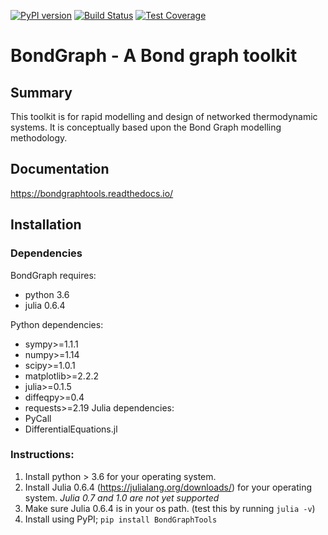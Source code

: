 [![PyPI version](https://badge.fury.io/py/BondGraphTools.svg)](https://badge.fury.io/py/BondGraphTools)
[![Build Status](https://travis-ci.org/BondGraphTools/BondGraphTools.svg?branch=master)](https://travis-ci.org/BondGraphTools/BondGraphTools)
[![Test Coverage](https://api.codeclimate.com/v1/badges/4735c13a87b24d3a1899/test_coverage)](https://codeclimate.com/github/BondGraphTools/BondGraphTools/test_coverage)
# BondGraph - A Bond graph toolkit
## Summary

This toolkit is for rapid modelling and design of networked thermodynamic systems.
It is conceptually based upon the Bond Graph modelling methodology.

## Documentation

https://bondgraphtools.readthedocs.io/

## Installation

### Dependencies

BondGraph requires:
- python 3.6
- julia 0.6.4

Python dependencies:
- sympy>=1.1.1
- numpy>=1.14
- scipy>=1.0.1
- matplotlib>=2.2.2
- julia>=0.1.5
- diffeqpy>=0.4
- requests>=2.19
Julia dependencies:
 - PyCall
 - DifferentialEquations.jl

### Instructions:
1. Install python > 3.6 for your operating system.
2. Install Julia 0.6.4 (https://julialang.org/downloads/) for your operating
 system. _Julia 0.7 and 1.0 are not yet supported_
3. Make sure Julia 0.6.4 is in your os path. (test this by running `julia -v`)
4. Install using PyPI; `pip install BondGraphTools`